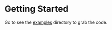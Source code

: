 Getting Started
===============

Go to see the [examples](../examples/) directory to grab the code.



